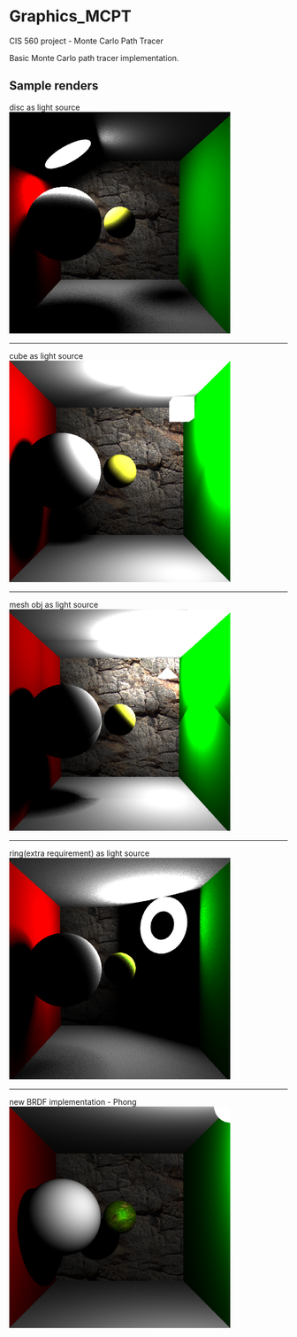 # Graphics_MCPT
CIS 560 project - Monte Carlo Path Tracer 

Basic Monte Carlo path tracer implementation.


**Sample renders**
------------------
disc as light source  
![disc1](Renders/disc.bmp)  

-------------------------
cube as light source  
![](Renders/cubeLightSource.bmp)  
    
-------------------------
mesh obj as light source  
![](Renders/meshLightSource.bmp)  

-------------------------
ring(extra requirement) as light source  
![](Renders/ringLightSource.bmp)  

-------------------------
new BRDF implementation - Phong  
![](Renders/textured_phong_and_white_lambert.bmp)